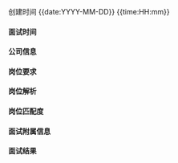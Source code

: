 创建时间 {{date:YYYY-MM-DD}}  {{time:HH:mm}}
#### 面试时间


#### 公司信息


#### 岗位要求


#### 岗位解析


#### 岗位匹配度


#### 面试附属信息

#### 面试结果